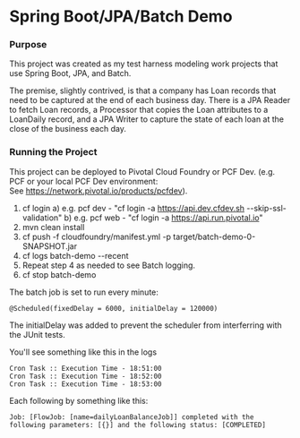 # Spring Boot/JPA/Batch Demo
### Purpose
This project was created as my test harness modeling work
projects that use Spring Boot, JPA, and Batch.

The premise, slightly contrived, is that a company has Loan records that need to be captured at 
the end of each business day. There is a JPA Reader to fetch Loan records, a Processor that 
copies the Loan attributes to a LoanDaily record, and a JPA Writer to capture the state of 
each loan at the close of the business each day.


### Running the Project

This project can be deployed to Pivotal Cloud Foundry or PCF Dev.
(e.g. PCF or your local PCF Dev environment:  
See https://network.pivotal.io/products/pcfdev).

1. cf login
a) e.g. pcf dev - "cf login -a https://api.dev.cfdev.sh --skip-ssl-validation"
b) e.g. pcf web - "cf login -a https://api.run.pivotal.io"
2. mvn clean install
3. cf push -f cloudfoundry/manifest.yml -p target/batch-demo-0-SNAPSHOT.jar
4. cf logs batch-demo --recent 
5. Repeat step 4 as needed to see Batch logging.
6. cf stop batch-demo

The batch job is set to run every minute:

```@Scheduled(fixedDelay = 6000, initialDelay = 120000)```

The initialDelay was added to prevent the scheduler from interferring with the JUnit tests.

You'll see something like this in the logs

```
Cron Task :: Execution Time - 18:51:00
Cron Task :: Execution Time - 18:52:00
Cron Task :: Execution Time - 18:53:00
```

Each following by something like this:
```
Job: [FlowJob: [name=dailyLoanBalanceJob]] completed with the following parameters: [{}] and the following status: [COMPLETED]
```


